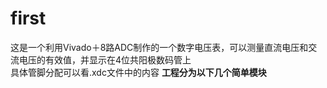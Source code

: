 # first
这是一个利用Vivado＋8路ADC制作的一个数字电压表，可以测量直流电压和交流电压的有效值，并显示在4位共阳极数码管上  
具体管脚分配可以看.xdc文件中的内容
**工程分为以下几个简单模块**  
